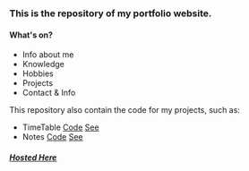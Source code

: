 ### This is the repository of my portfolio website.
#### What's on?
- Info about me
- Knowledge
- Hobbies
- Projects
- Contact & Info

This repository also contain the code for my projects, such as:
- TimeTable [Code](https://github.com/maxslob/personal-website/tree/master/timetable) [See](timetable.maxslob.website)
- Notes [Code](https://github.com/maxslob/personal-website/tree/master/notes) [See](notes.maxslob.website)


##### [Hosted Here](http://maxslob.website)
